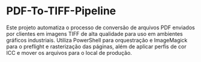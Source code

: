 # PDF-To-TIFF-Pipeline
Este projeto automatiza o processo de conversão de arquivos PDF enviados por clientes em imagens TIFF de alta qualidade para uso em ambientes gráficos industriais. Utiliza PowerShell para orquestração e ImageMagick para o preflight e rasterização das páginas, além de aplicar perfis de cor ICC e mover os arquivos para o local de produção.
